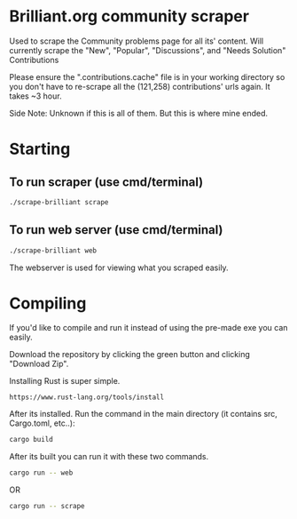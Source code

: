 # Brilliant.org community scraper
Used to scrape the Community problems page for all its' content. Will currently scrape the "New", "Popular", "Discussions", and "Needs Solution" Contributions

Please ensure the ".contributions.cache" file is in your working directory so you don't have to re-scrape all the (121,258) contributions' urls again. It takes ~3 hour.

Side Note: Unknown if this is all of them. But this is where mine ended.

# Starting

## To run scraper (use cmd/terminal)
```bash
./scrape-brilliant scrape
```

## To run web server (use cmd/terminal)
```bash
./scrape-brilliant web
```

The webserver is used for viewing what you scraped easily.


# Compiling

If you'd like to compile and run it instead of using the pre-made exe you can easily.

Download the repository by clicking the green button and clicking "Download Zip".

Installing Rust is super simple.
```
https://www.rust-lang.org/tools/install
```

After its installed. Run the command in the main directory (it contains src, Cargo.toml, etc..):
```bash
cargo build
```

After its built you can run it with these two commands.
```bash
cargo run -- web
```
OR
```bash
cargo run -- scrape
```